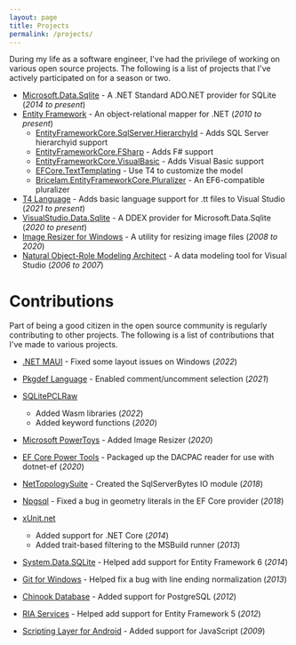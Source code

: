 ```yaml
---
layout: page
title: Projects
permalink: /projects/
---
```


During my life as a software engineer, I've had the privilege of working on various open source projects. The following
is a list of projects that I've actively participated on for a season or two.

* [Microsoft.Data.Sqlite][2] - A .NET Standard ADO.NET provider for SQLite (*2014 to present*)
* [Entity Framework][2] - An object-relational mapper for .NET (*2010 to present*)
  * [EntityFrameworkCore.SqlServer.HierarchyId][14] - Adds SQL Server hierarchyid support
  * [EntityFrameworkCore.FSharp][15] - Adds F# support
  * [EntityFrameworkCore.VisualBasic][16] - Adds Visual Basic support
  * [EFCore.TextTemplating][17] - Use T4 to customize the model
  * [Bricelam.EntityFrameworkCore.Pluralizer][18] - An EF6-compatible pluralizer
* [T4 Language][21] - Adds basic language support for .tt files to Visual Studio (*2021 to present*)
* [VisualStudio.Data.Sqlite][23] - A DDEX provider for Microsoft.Data.Sqlite (*2020 to present*)
* [Image Resizer for Windows][3] - A utility for resizing image files (*2008 to 2020*)
* [Natural Object-Role Modeling Architect][4] - A data modeling tool for Visual Studio (*2006 to 2007*)

Contributions
=============
Part of being a good citizen in the open source community is regularly contributing to other projects. The following is
a list of contributions that I've made to various projects.

* [.NET MAUI][22] - Fixed some layout issues on Windows (*2022*)
* [Pkgdef Language][19] - Enabled comment/uncomment selection (*2021*)
* [SQLitePCLRaw][20]
  * Added Wasm libraries (*2022*)
  * Added keyword functions (*2020*)
* [Microsoft PowerToys][13] - Added Image Resizer (*2020*)
* [EF Core Power Tools][1] - Packaged up the DACPAC reader for use with dotnet-ef (*2020*)
* [NetTopologySuite][11] - Created the SqlServerBytes IO module (*2018*)
* [Npgsql][12] - Fixed a bug in geometry literals in the EF Core provider (*2018*)
* [xUnit.net][5]
  * Added support for .NET Core (*2014*)
  * Added trait-based filtering to the MSBuild runner (*2013*)
* [System.Data.SQLite][6] - Helped add support for Entity Framework 6 (*2014*)
* [Git for Windows][7] - Helped fix a bug with line ending normalization (*2013*)
* [Chinook Database][8] - Added support for PostgreSQL (*2012*)
* [RIA Services][9] - Helped add support for Entity Framework 5 (*2012*)
* [Scripting Layer for Android][10] - Added support for JavaScript (*2009*)


  [1]: https://github.com/ErikEJ/EFCorePowerTools
  [2]: https://github.com/dotnet/efcore
  [3]: http://github.com/bricelam/ImageResizer
  [4]: http://sourceforge.net/projects/orm
  [5]: https://github.com/xunit/xunit
  [6]: http://system.data.sqlite.org
  [7]: https://github.com/git-for-windows/git
  [8]: https://github.com/lerocha/chinook-database
  [9]: https://github.com/OpenRIAServices
  [10]: https://github.com/damonkohler/sl4a
  [11]: https://github.com/NetTopologySuite
  [12]: https://github.com/npgsql
  [13]: https://github.com/microsoft/PowerToys
  [14]: https://github.com/efcore/EFCore.SqlServer.HierarchyId
  [15]: https://github.com/efcore/EFCore.FSharp
  [16]: https://github.com/efcore/EFCore.VisualBasic
  [17]: https://github.com/bricelam/EFCore.TextTemplating
  [18]: https://github.com/bricelam/EFCore.Pluralizer
  [19]: https://github.com/madskristensen/PkgdefLanguage
  [20]: https://github.com/ericsink/SQLitePCL.raw
  [21]: https://github.com/bricelam/T4Language
  [22]: https://github.com/dotnet/maui
  [23]: https://github.com/bricelam/VS.Data.Sqlite
